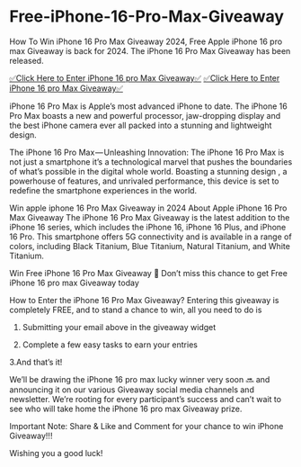 # Free-iPhone-16-Pro-Max-Giveaway
How To Win iPhone 16 Pro Max Giveaway 2024, Free Apple iPhone 16 pro max Giveaway is back for 2024. The iPhone 16 Pro Max Giveaway has been released.

[✅Click Here to Enter iPhone 16 pro Max Giveaway✅](https://sites.google.com/view/freeiphone-16-pro-max-giveaway/home)
[✅Click Here to Enter iPhone 16 pro Max Giveaway✅](https://sites.google.com/view/freeiphone-16-pro-max-giveaway/home)

iPhone 16 Pro Max is Apple’s most advanced iPhone to date. The iPhone 16 Pro Max boasts a new and powerful processor, jaw-dropping display and the best iPhone camera ever all packed into a stunning and lightweight design.

The iPhone 16 Pro Max — Unleashing Innovation: The iPhone 16 Pro Max is not just a smartphone it’s a technological marvel that pushes the boundaries of what’s possible in the digital whole world. Boasting a stunning design , a powerhouse of features, and unrivaled performance, this device is set to redefine the smartphone experiences in the world.


Win apple iphone 16 Pro Max Giveaway in 2024
About Apple iPhone 16 Pro Max Giveaway
The iPhone 16 Pro Max Giveaway is the latest addition to the iPhone 16 series, which includes the iPhone 16, iPhone 16 Plus, and iPhone 16 Pro. This smartphone offers 5G connectivity and is available in a range of colors, including Black Titanium, Blue Titanium, Natural Titanium, and White Titanium.

Win Free iPhone 16 Pro Max Giveaway 📲 Don’t miss this chance to get Free iPhone 16 pro max Giveaway today

How to Enter the iPhone 16 Pro Max Giveaway?
Entering this giveaway is completely FREE, and to stand a chance to win, all you need to do is

1. Submitting your email above in the giveaway widget

2. Complete a few easy tasks to earn your entries

3.And that’s it!

We’ll be drawing the iPhone 16 pro max lucky winner very soon 🔜 and announcing it on our various Giveaway social media channels and newsletter. We’re rooting for every participant’s success and can’t wait to see who will take home the iPhone 16 pro max Giveaway prize.

Important Note: Share & Like and Comment for your chance to win iPhone Giveaway!!!

Wishing you a good luck!
